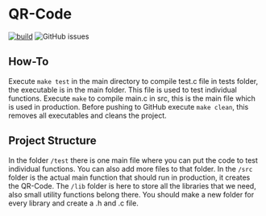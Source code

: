 # QR-Code 
[![build](https://github.com/Project-QR-Code/QR-Code/workflows/C/C++%20CI/badge.svg)](https://github.com/Project-QR-Code/QR-Code/actions)
![GitHub issues](https://img.shields.io/github/issues/Project-QR-Code/QR-Code)

## How-To
Execute `make test` in the main directory to compile test.c file in tests folder, the executable is in the main folder. This file is used to test individual functions. Execute `make` to compile main.c in src, this is the main file which is used in production. Before pushing to GitHub execute `make clean`, this removes all executables and cleans the project.
## Project Structure
In the folder `/test` there is one main file where you can put the code to test individual functions. You can also add more files to that folder. In the `/src` folder is the actual main function that should run in production, it creates the QR-Code. The `/lib` folder is here to store all the libraries that we need, also small utility functions belong there. You should make a new folder for every library and create a .h and .c file.

